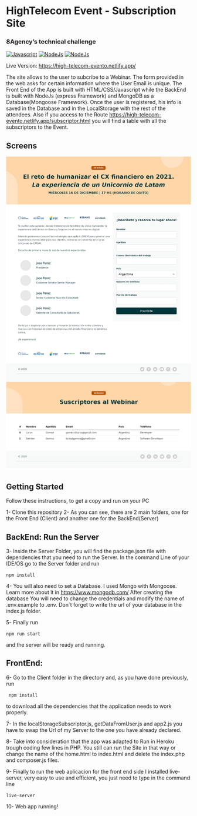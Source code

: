 # HighTelecom Event - Subscription Site 
###  8Agency’s technical challenge

 
 [![Javascript](https://img.shields.io/badge/-Javascript-yellow.svg)](https://www.javascript.com/) [![NodeJs](https://img.shields.io/badge/-NodeJS-brightgreen.svg)](https://www.nodejs.org/) [![NodeJs](https://img.shields.io/badge/-MongoDB-green.svg)](https://www.python.org/)

Live Version: https://high-telecom-evento.netlify.app/


The site allows to the user to subcribe to a Webinar.
The form provided in the web asks for certain information where the User Email is unique. The Front End of the App is built with HTML/CSS/Javascript while the BackEnd is built with NodeJs (express Framework) and MongoDB as a Database(Mongoose Framework). Once the user is registered, his info is saved in the Database and in the LocalStorage with the rest of the attendees.  Also if you access to the Route https://high-telecom-evento.netlify.app/subscriptor.html you will find a table with all the subscriptors to the Event. 


## Screens

![Image of main Screen](./client/images/siteScreen.jpg)
![Image of subscriptor Screen](./client/images/subscritorsScreen.png)


## Getting Started
Follow these instructions, to get a copy and run on your PC

1- Clone this repository
2- As you can see, there are 2 main folders, one for the Front End (Client) and  another one for the BackEnd(Server)

## BackEnd: Run the Server 
3- Inside the Server Folder, you will find the package.json file with dependencies that you need to run the Server. In the command Line of your IDE/OS go to the Server folder and run

   ```
   npm install
   ```


4- You will also need to set a Database. I used Mongo with Mongoose. Learn more about it in https://www.mongodb.com/ After creating the database You will need to change the credentials and modify the name of .env.example to .env. Don´t forget to write the url of your database in the index.js folder.

5-  Finally run 
   ```
   npm run start
   ```
and the server will be ready and running.


## FrontEnd: 
6- Go to the Client folder in the directory and, as you have done previously, run 
  ```
   npm install
   ```
   to download all the dependencies that the application needs to work properly. 

7-  In the localStorageSubscriptor.js, getDataFromUser.js and app2.js you have to swap the Url of my Server to the one you have already declared. 

8- Take into consideration that the app was adapted to Run in Heroku trough coding few lines in PHP. You still can run the Site in that way or change the name of the home.html to index.html and delete the index.php and composer.js files.  

9- Finally to run the web aplicacion for the front end side I installed live-server, very easy to use and efficient, you just need to type in the command line
  ```
live-server
   ```

10- Web app running! 